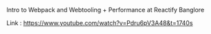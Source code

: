 Intro to Webpack and Webtooling + Performance at Reactify Banglore

Link : https://www.youtube.com/watch?v=Pdru6pV3A48&t=1740s
